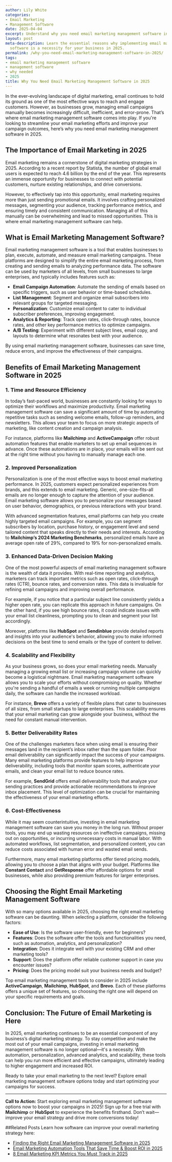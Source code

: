 ```yaml
---
author: Lily White
categories:
- Email Marketing
- Management Software
date: 2025-04-04
excerpt: Understand why you need email marketing management software in 2025.
layout: post
meta-description: Learn the essential reasons why implementing email marketing management
  software is a necessity for your business in 2025.
permalink: /why-you-need-email-marketing-management-software-in-2025/
tags:
- email marketing management software
- management software
- why needed
- 2025
title: Why You Need Email Marketing Management Software in 2025
---
```


In the ever-evolving landscape of digital marketing, email continues to hold its ground as one of the most effective ways to reach and engage customers. However, as businesses grow, managing email campaigns manually becomes increasingly difficult, inefficient, and error-prone. That’s where email marketing management software comes into play. If you're looking to streamline your email marketing efforts and improve your campaign outcomes, here’s why you need email marketing management software in 2025.

## The Importance of Email Marketing in 2025

Email marketing remains a cornerstone of digital marketing strategies in 2025. According to a recent report by Statista, the number of global email users is expected to reach 4.6 billion by the end of the year. This represents an immense opportunity for businesses to connect with potential customers, nurture existing relationships, and drive conversions.

However, to effectively tap into this opportunity, email marketing requires more than just sending promotional emails. It involves crafting personalized messages, segmenting your audience, tracking performance metrics, and ensuring timely and consistent communication. Managing all of this manually can be overwhelming and lead to missed opportunities. This is where email marketing management software can help.

## What is Email Marketing Management Software?

Email marketing management software is a tool that enables businesses to plan, execute, automate, and measure email marketing campaigns. These platforms are designed to simplify the entire email marketing process, from creating and sending emails to analyzing performance data. The software can be used by marketers of all levels, from small businesses to large enterprises, and typically includes features such as:

- **Email Campaign Automation**: Automate the sending of emails based on specific triggers, such as user behavior or time-based schedules.
- **List Management**: Segment and organize email subscribers into relevant groups for targeted messaging.
- **Personalization**: Customize email content to cater to individual subscriber preferences, improving engagement.
- **Analytics & Reporting**: Track open rates, click-through rates, bounce rates, and other key performance metrics to optimize campaigns.
- **A/B Testing**: Experiment with different subject lines, email copy, and layouts to determine what resonates best with your audience.

By using email marketing management software, businesses can save time, reduce errors, and improve the effectiveness of their campaigns.

## Benefits of Email Marketing Management Software in 2025

### 1. **Time and Resource Efficiency**

In today’s fast-paced world, businesses are constantly looking for ways to optimize their workflows and maximize productivity. Email marketing management software can save a significant amount of time by automating repetitive tasks such as sending welcome emails, follow-up reminders, and newsletters. This allows your team to focus on more strategic aspects of marketing, like content creation and campaign analysis. 

For instance, platforms like **Mailchimp** and **ActiveCampaign** offer robust automation features that enable marketers to set up email sequences in advance. Once these automations are in place, your emails will be sent out at the right time without you having to manually manage each one.

### 2. **Improved Personalization**

Personalization is one of the most effective ways to boost email marketing performance. In 2025, customers expect personalized experiences from brands, and this extends to email marketing. Generic, one-size-fits-all emails are no longer enough to capture the attention of your audience. Email marketing software allows you to personalize your messages based on user behavior, demographics, or previous interactions with your brand.

With advanced segmentation features, email platforms can help you create highly targeted email campaigns. For example, you can segment subscribers by location, purchase history, or engagement level and send tailored content that speaks directly to their needs and interests. According to **Mailchimp’s 2024 Marketing Benchmarks**, personalized emails have an average open rate of 29%, compared to 19% for non-personalized emails.

### 3. **Enhanced Data-Driven Decision Making**

One of the most powerful aspects of email marketing management software is the wealth of data it provides. With real-time reporting and analytics, marketers can track important metrics such as open rates, click-through rates (CTR), bounce rates, and conversion rates. This data is invaluable for refining email campaigns and improving overall performance.

For example, if you notice that a particular subject line consistently yields a higher open rate, you can replicate this approach in future campaigns. On the other hand, if you see high bounce rates, it could indicate issues with your email list cleanliness, prompting you to clean and segment your list accordingly.

Moreover, platforms like **HubSpot** and **Sendinblue** provide detailed reports and insights into your audience's behavior, allowing you to make informed decisions on the best time to send emails or the type of content to deliver.

### 4. **Scalability and Flexibility**

As your business grows, so does your email marketing needs. Manually managing a growing email list or increasing campaign volume can quickly become a logistical nightmare. Email marketing management software allows you to scale your efforts without compromising on quality. Whether you're sending a handful of emails a week or running multiple campaigns daily, the software can handle the increased workload.

For instance, **Brevo** offers a variety of flexible plans that cater to businesses of all sizes, from small startups to large enterprises. This scalability ensures that your email marketing can grow alongside your business, without the need for constant manual intervention.

### 5. **Better Deliverability Rates**

One of the challenges marketers face when using email is ensuring their messages land in the recipient’s inbox rather than the spam folder. Poor email deliverability can significantly impact the success of your campaigns. Many email marketing platforms provide features to help improve deliverability, including tools that monitor spam scores, authenticate your emails, and clean your email list to reduce bounce rates.

For example, **SendGrid** offers email deliverability tools that analyze your sending practices and provide actionable recommendations to improve inbox placement. This level of optimization can be crucial for maintaining the effectiveness of your email marketing efforts.

### 6. **Cost-Effectiveness**

While it may seem counterintuitive, investing in email marketing management software can save you money in the long run. Without proper tools, you may end up wasting resources on ineffective campaigns, missing out on opportunities, or incurring unnecessary costs in manual labor. With automated workflows, list segmentation, and personalized content, you can reduce costs associated with human error and wasted email sends.

Furthermore, many email marketing platforms offer tiered pricing models, allowing you to choose a plan that aligns with your budget. Platforms like **Constant Contact** and **GetResponse** offer affordable options for small businesses, while also providing premium features for larger enterprises.

## Choosing the Right Email Marketing Management Software

With so many options available in 2025, choosing the right email marketing software can be daunting. When selecting a platform, consider the following factors:

- **Ease of Use**: Is the software user-friendly, even for beginners?
- **Features**: Does the software offer the tools and functionalities you need, such as automation, analytics, and personalization?
- **Integration**: Does it integrate well with your existing CRM and other marketing tools?
- **Support**: Does the platform offer reliable customer support in case you encounter issues?
- **Pricing**: Does the pricing model suit your business needs and budget?

Top email marketing management tools to consider in 2025 include **ActiveCampaign**, **Mailchimp**, **HubSpot**, and **Brevo**. Each of these platforms offers a unique set of features, so choosing the right one will depend on your specific requirements and goals.

## Conclusion: The Future of Email Marketing is Here

In 2025, email marketing continues to be an essential component of any business’s digital marketing strategy. To stay competitive and make the most out of your email campaigns, investing in email marketing management software is no longer optional—it's a necessity. With automation, personalization, advanced analytics, and scalability, these tools can help you run more efficient and effective campaigns, ultimately leading to higher engagement and increased ROI.

Ready to take your email marketing to the next level? Explore email marketing management software options today and start optimizing your campaigns for success.

---

**Call to Action:** Start exploring email marketing management software options now to boost your campaigns in 2025! Sign up for a free trial with **Mailchimp** or **HubSpot** to experience the benefits firsthand. Don’t wait—improve your email strategy and drive more conversions today!

##Related Posts
Learn how software can improve your overall marketing strategy here:
- [Finding the Right Email Marketing Management Software in 2025](/finding-the-right-email-marketing-management-software-in-2025/)
- [Email Marketing Automation Tools That Save Time & Boost ROI in 2025](/email-marketing-automation-tools-that-save-time-and-boost-roi-in-2025/)
- [8 Email Marketing KPI Metrics You Must Track in 2025](/8-email-marketing-kpi-metrics-you-must-track-in-2025/)
